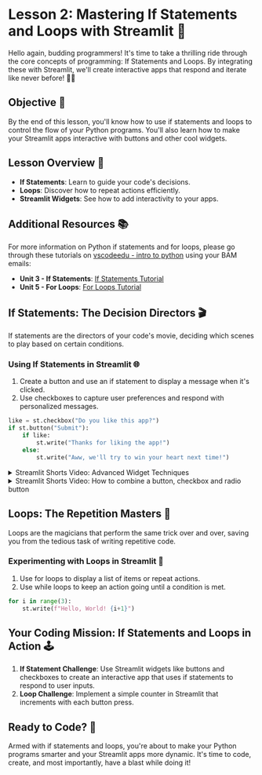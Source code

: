 # Lesson 2: Mastering If Statements and Loops with Streamlit 🎢  
   
Hello again, budding programmers! It's time to take a thrilling ride through the core concepts of programming: If Statements and Loops. By integrating these with Streamlit, we'll create interactive apps that respond and iterate like never before! 🤩🔄  
   
## Objective 🎯  
   
By the end of this lesson, you'll know how to use if statements and loops to control the flow of your Python programs. You'll also learn how to make your Streamlit apps interactive with buttons and other cool widgets.  
   
## Lesson Overview 📖  
   
- **If Statements**: Learn to guide your code's decisions.  
- **Loops**: Discover how to repeat actions efficiently.  
- **Streamlit Widgets**: See how to add interactivity to your apps.  
   
## Additional Resources 📚  
   
For more information on Python if statements and for loops, please go through these tutorials on [vscodeedu - intro to python](https://vscodeedu.com/courses/intro-to-python) using your BAM emails:  
   
- **Unit 3 - If Statements**: [If Statements Tutorial](https://vscode.dev/edu?courseId=intro-to-python&workspace-scheme=vscode-edu-workspace&profile=default#select-course-node=intro-to-python%3Aitp-if)  
- **Unit 5 - For Loops**: [For Loops Tutorial](https://vscode.dev/edu?courseId=intro-to-python&workspace-scheme=vscode-edu-workspace&profile=default#select-course-node=intro-to-python%3Aitp-for)  

## If Statements: The Decision Directors 🎬  
   
If statements are the directors of your code's movie, deciding which scenes to play based on certain conditions.  
   
### Using If Statements in Streamlit 🌐  
   
1. Create a button and use an if statement to display a message when it's clicked.  
2. Use checkboxes to capture user preferences and respond with personalized messages.  
   
```python  
like = st.checkbox("Do you like this app?")  
if st.button("Submit"):  
    if like:  
        st.write("Thanks for liking the app!")  
    else:  
        st.write("Aww, we'll try to win your heart next time!")  
```  

<details>
<summary>Streamlit Shorts Video: Advanced Widget Techniques</summary>
<p>Explore advanced techniques for using widgets in Streamlit with this tutorial.</p>
<iframe width="560" height="315" src="https://www.youtube.com/embed/JSeQSnGovSE?list=TLGGcen3xq_FouUxMTA3MjAyNA" title="YouTube video player" frameborder="0" allow="accelerometer; autoplay; clipboard-write; encrypted-media; gyroscope; picture-in-picture" allowfullscreen></iframe>
</details>

<details>
<summary>Streamlit Shorts Video: How to combine a button, checkbox and radio button</summary>
<p>In the video below, learn how to combine a button, checkbox and radio button!</p>
<iframe width="560" height="315" src="https://www.youtube.com/embed/JSeQSnGovSE?list=TLGGcen3xq_FouUxMTA3MjAyNA" title="YouTube video player" frameborder="0" allow="accelerometer; autoplay; clipboard-write; encrypted-media; gyroscope; picture-in-picture" allowfullscreen></iframe>
</details>

## Loops: The Repetition Masters 🔄  
   
Loops are the magicians that perform the same trick over and over, saving you from the tedious task of writing repetitive code.  
   
### Experimenting with Loops in Streamlit 🚀  
   
1. Use for loops to display a list of items or repeat actions.  
2. Use while loops to keep an action going until a condition is met.  
   
```python  
for i in range(3):  
    st.write(f"Hello, World! {i+1}")  
```  
   
## Your Coding Mission: If Statements and Loops in Action 🕹️  
   
1. **If Statement Challenge**: Use Streamlit widgets like buttons and checkboxes to create an interactive app that uses if statements to respond to user inputs.  
2. **Loop Challenge**: Implement a simple counter in Streamlit that increments with each button press.  
   
## Ready to Code? 🏁  
   
Armed with if statements and loops, you're about to make your Python programs smarter and your Streamlit apps more dynamic. It's time to code, create, and most importantly, have a blast while doing it!  
   
